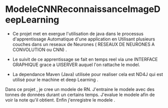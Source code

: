 # ModeleCNNReconnaissanceImageDeepLearning

- Ce projet met en exergue l'utilisation de java dans le processus d'apprentissage Automatique d'une application en Utilisant plusieurs couches dans un reseaux de Neurones (  RESEAUX DE NEURONES A CONVOLUTION ou CNN) .

- Le suivit de ce apprentissage se fait en temps reel via une INTERFACE GRAPHIQUE grace a UISERVER auquel l'on rattache le model.

- La dependance Maven (Java) utilisée pour realiser cela est ND4J qui est utilisé pour le machine et deep Learning .


Dans ce projet , je cree un modele de RN. J'entraine le modele avec des tonnes de données durant un certains temps. J'evalue le modele afin de voir la note qu'il obtient. Enfin j'enregistre le modele .
